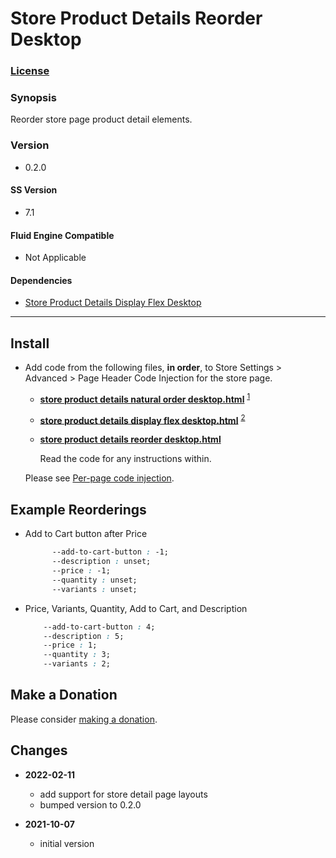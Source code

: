 # Store Product Details Reorder Desktop

### [License][1]

### Synopsis

Reorder store page product detail elements.

### Version

  * 0.2.0

#### SS Version

  * 7.1

#### Fluid Engine Compatible

  * Not Applicable

#### Dependencies

  * [Store Product Details Display Flex Desktop][2]

---

## Install

* Add code from the following files, **in order**, to Store Settings >
  Advanced > Page Header Code Injection for the store page.
  
  * **[store product details natural order desktop.html][3]** <sup>[1][4]</sup>
  
  * **[store product details display flex desktop.html][5]** <sup>[2][2]</sup>
  
  * **[store product details reorder desktop.html][6]** 
  
    Read the code for any instructions within.
    
  Please see [Per-page code injection][7]. 
  
## Example Reorderings

  * Add to Cart button after Price
  
    ```css
          --add-to-cart-button : -1;
          --description : unset;
          --price : -1;
          --quantity : unset;
          --variants : unset;
    ```
    
  * Price, Variants, Quantity, Add to Cart, and Description
  
    ```css
        --add-to-cart-button : 4;
        --description : 5;
        --price : 1;
        --quantity : 3;
        --variants : 2;
    ```

## Make a Donation

Please consider [making a donation][8].

## Changes

* **2022-02-11**

  * add support for store detail page layouts
  * bumped version to 0.2.0
  
* **2021-10-07**

  * initial version

[1]: https://github.com/tomsWebConsulting/twcsl/blob/main/LICENSE.txt#L1
[2]: https://github.com/tomsWebConsulting/twcsl/tree/main/v7.1/Store%20Product%20Details%20Display%20Flex%20Desktop#store-product-details-display-flex-desktop
[3]: https://github.com/tomsWebConsulting/twcsl/blob/main/v7.1/Store%20Product%20Details%20Natural%20Order%20Desktop/store%20product%20details%20natural%20order%20desktop.html#L1
[4]: https://github.com/tomsWebConsulting/twcsl/tree/main/v7.1/Store%20Product%20Details%20Natural%20Order%20Desktop#store-product-details-natural-order-desktop
[5]: https://github.com/tomsWebConsulting/twcsl/blob/main/v7.1/Store%20Product%20Details%20Display%20Flex%20Desktop/store%20product%20details%20display%20flex%20desktop.html
[6]: store%20product%20details%20reorder%20desktop.html#L1
[7]: https://support.squarespace.com/hc/en-us/articles/205815908-Using-code-injection#toc-per-page-code-injection
[8]: https://github.com/tomsWebConsulting/twcsl#make-a-donation
